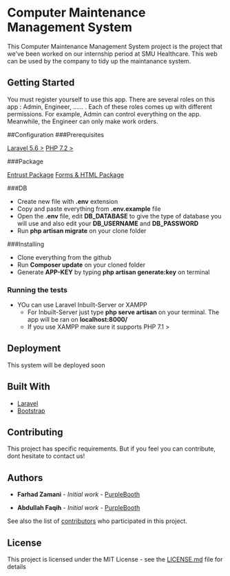 # Computer Maintenance Management System 

This Computer Maintenance Management System project is the project that we've been worked on our internship period at SMU Healthcare. This web can be used by the company to tidy up the maintanance system. 


## Getting Started

You must register yourself to use this app. There are several roles on this app : Admin, Engineer, ...... . Each of these roles comes up with different permissions. For example, Admin can control everything on the app. Meanwhile, the Engineer can only make work orders.

##Configuration
###Prerequisites

[Laravel 5.6 >](https://laravel.com/docs/5.6/installation)
[PHP 7.2 >](http://php.net/manual/en/install.php)


###Package

[Entrust Package](https://github.com/Zizaco/entrust)
[Forms & HTML Package](https://laravelcollective.com/docs/5.2/html) 


###DB
- Create new file with __.env__ extension
- Copy and paste everything from __.env.example__ file
- Open the __.env__ file, edit __DB_DATABASE__ to give the type of database you will use and also edit your __DB_USERNAME__ and __DB_PASSWORD__
- Run __php artisan migrate__ on your clone folder 


###Installing

- Clone everything from the github
- Run __Composer update__ on your cloned folder
- Generate __APP-KEY__ by typing __php artisan generate:key__ on terminal 


### Running the tests

- YOu can use Laravel Inbuilt-Server or XAMPP
    - For Inbuilt-Server just type __php serve artisan__ on your terminal. The app will be ran on __localhost:8000/__
    - If you use XAMPP make sure it supports PHP 7.1 > 


## Deployment

This system will be deployed soon


## Built With

* [Laravel](https://laravel.com/docs/5.6)
* [Bootstrap](https://getbootstrap.com/)


## Contributing

This project has specific requirements. But if you feel you can contribute, dont hesitate to contact us! 


## Authors

* **Farhad Zamani** - *Initial work* - [PurpleBooth](https://github.com/farzamani)

* **Abdullah Faqih** - *Initial work* - [PurpleBooth](https://github.com/abdulfaqihalm)

See also the list of [contributors](https://github.com/abdulfaqihalm/cmms/contributors) who participated in this project.


## License

This project is licensed under the MIT License - see the [LICENSE.md](LICENSE.md) file for details

